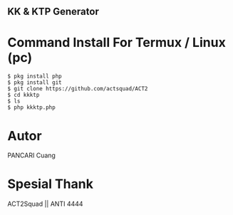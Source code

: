 ## KK & KTP Generator
# Command Install For Termux / Linux (pc)
```
$ pkg install php
$ pkg install git
$ git clone https://github.com/actsquad/ACT2
$ cd kkktp
$ ls
$ php kkktp.php
```
# Autor
PANCARI Cuang  

# Spesial Thank
ACT2Squad || ANTI 4444
